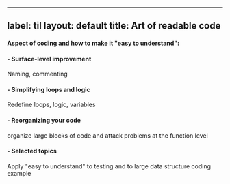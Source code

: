 
---
label: til
layout: default
title: Art of readable code
---
#### Aspect of coding and how to make it "easy to understand":
#### - Surface-level improvement
Naming, commenting
#### - Simplifying loops and logic
Redefine loops, logic, variables
#### - Reorganizing your code
organize large blocks of code and attack problems at the function level
#### - Selected topics
Apply "easy to understand" to testing and to large data structure coding example

